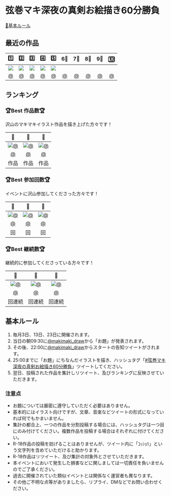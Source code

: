 ﻿# 弦巻マキ深夜の真剣お絵描き60分勝負

[📝基本ルール](#基本ルール)

## 最近の作品

| 1️⃣ | 2️⃣ | 3️⃣ | 4️⃣ | 5️⃣ | 6⃣ | 7⃣ | 8⃣ | 9⃣ | 🔟 |
| :---: | :---: | :---: | :---: | :---: | :---: | :---: | :---: | :---: | :---: |
| [![](:thumb)](https://twitter.com//status/) | [![](:thumb)](https://twitter.com//status/) | [![](:thumb)](https://twitter.com//status/) | [![](:thumb)](https://twitter.com//status/) | [![](:thumb)](https://twitter.com//status/) |
| [@](https://twitter.com/) | [@](https://twitter.com/) | [@](https://twitter.com/) | [@](https://twitter.com/) | [@](https://twitter.com/) | [@](https://twitter.com/) | [@](https://twitter.com/) | [@](https://twitter.com/) | [@](https://twitter.com/) | [@](https://twitter.com/) |

## ランキング

### 🏆Best 作品数🏆

沢山のマキマキイラスト作品を描き上げた方々です！

| 🥇 | 🥈 | 🥉 |
| :---: | :---: | :---: |
| [![@]()](https://twitter.com/) | [![@]()](https://twitter.com/) | [![@]()](https://twitter.com/) |
| [@](https://twitter.com/) | [@](https://twitter.com/) | [@](https://twitter.com/) |
|  作品 |  作品 |  作品 |

### 🏆Best 参加回数🏆

イベントに沢山参加してくださった方々です！

| 🥇 | 🥈 | 🥉 |
| :---: | :---: | :---: |
| [![@]()](https://twitter.com/) | [![@]()](https://twitter.com/) | [![@]()](https://twitter.com/) |
| [@](https://twitter.com/) | [@](https://twitter.com/) | [@](https://twitter.com/) |
|  回 |  回 |  回 |

### 🏆Best 継続数🏆

継続的に参加してくださっている方々です！

| 🥇 | 🥈 | 🥉 |
| :---: | :---: | :---: |
| [![@]()](https://twitter.com/) | [![@]()](https://twitter.com/) | [![@]()](https://twitter.com/) |
| [@](https://twitter.com/) | [@](https://twitter.com/) | [@](https://twitter.com/) |
|  回連続 |  回連続 |  回連続 |

## 基本ルール

1. 毎月3日、13日、23日に開催されます。
1. 当日の朝09:30に[@makimaki_draw](https://twitter.com/makimaki_draw)から「お題」が発表されます。
1. その後、22:00に[@makimaki_draw](https://twitter.com/makimaki_draw)からスタートの告知ツイートがされます。
1. 25:00までに「お題」にちなんだイラストを描き、ハッシュタグ「[#弦巻マキ深夜の真剣お絵描き60分勝負](https://twitter.com/hashtag/弦巻マキ深夜の真剣お絵描き60分勝負)」ツイートしてください。
1. 翌日、投稿された作品を集計しリツイート、及びランキングに反映させていただきます。

### 注意点

- お題については厳密に遵守していただく必要はありません。
- 基本的にはイラスト向けですが、文章、音楽などツイートの形式になっていれば何でもかまいません。
- 集計の都合上、一つの作品を分割投稿する場合には、ハッシュタグは一つ目にのみ付けてください。複数作品を投稿する場合はそれぞれに付けてください。
- R-18作品の投稿を妨げることはありませんが、ツイート内に「ｺｯｼｮﾘ」という文字列を含めていただけると助かります。
- R-18作品はリツイート、及び集計の対象外とさせていただきます。
- 本イベントにおいて発生した損害などに関しましては一切責任を負いませんのでご了承ください。
- 過去に開催されていた類似イベントとは関係なく運営者も異なります。
- その他ご不明な点等がありましたら、リプライ、DMなどでお問い合わせください。